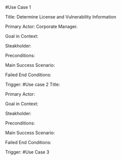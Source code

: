 #Use Case 1

Title: Determine License and Vulnerability Information

Primary Actor: Corporate Manager.

Goal in Context: 

Steakholder:

Preconditions:

Main Success Scenario:

Failed End Conditions:

Trigger:
#Use case 2
Title: 

Primary Actor: 

Goal in Context: 

Steakholder:

Preconditions:

Main Success Scenario:

Failed End Conditions:

Trigger:
#Use Case 3
